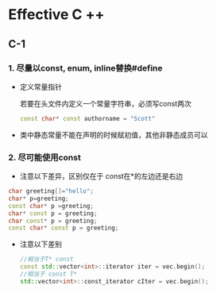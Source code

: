 # 		Effective C ++

## C-1

### 1. 尽量以const, enum, inline替换#define

- 定义常量指针

  若要在头文件内定义一个常量字符串，必须写const两次

  ```c++
  const char* const authorname = "Scott"
  ```

- 类中静态常量不能在声明的时候赋初值，其他非静态成员可以

### 2. 尽可能使用const

- 注意以下差异，区别仅在于 const在*的左边还是右边

```c++
char greeting[]="hello";
char* p=greeting;
const char* p =greeting;
char* const p = greeting;
char const* p = greeting;
const char* const p = greeting;
```

- 注意以下差别

  ```c++
  //相当于T* const
  const std::vector<int>::iterator iter = vec.begin();
  //相当于 const T*
  std::vector<int>::const_iterator cIter = vec.begin();
  ```

  ​




